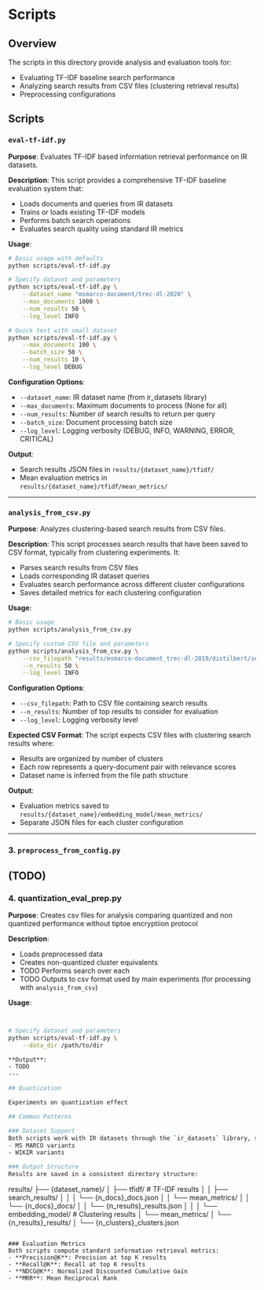 # Scripts

## Overview

The scripts in this directory provide analysis and evaluation tools for:
- Evaluating TF-IDF baseline search performance
- Analyzing search results from CSV files (clustering retrieval results)
- Preprocessing configurations

## Scripts

### `eval-tf-idf.py`

**Purpose**: Evaluates TF-IDF based information retrieval performance on IR datasets.

**Description**: This script provides a comprehensive TF-IDF baseline evaluation system that:
- Loads documents and queries from IR datasets
- Trains or loads existing TF-IDF models
- Performs batch search operations
- Evaluates search quality using standard IR metrics

**Usage**:
```bash
# Basic usage with defaults
python scripts/eval-tf-idf.py

# Specify dataset and parameters
python scripts/eval-tf-idf.py \
    --dataset_name "msmarco-document/trec-dl-2020" \
    --max_documents 1000 \
    --num_results 50 \
    --log_level INFO

# Quick test with small dataset
python scripts/eval-tf-idf.py \
    --max_documents 100 \
    --batch_size 50 \
    --num_results 10 \
    --log_level DEBUG
```

**Configuration Options**:
- `--dataset_name`: IR dataset name (from ir_datasets library)
- `--max_documents`: Maximum documents to process (None for all)
- `--num_results`: Number of search results to return per query
- `--batch_size`: Document processing batch size
- `--log_level`: Logging verbosity (DEBUG, INFO, WARNING, ERROR, CRITICAL)

**Output**:
- Search results JSON files in `results/{dataset_name}/tfidf/`
- Mean evaluation metrics in `results/{dataset_name}/tfidf/mean_metrics/`

---

### `analysis_from_csv.py`

**Purpose**: Analyzes clustering-based search results from CSV files.

**Description**: This script processes search results that have been saved to CSV format, typically from clustering experiments. It:
- Parses search results from CSV files
- Loads corresponding IR dataset queries
- Evaluates search performance across different cluster configurations
- Saves detailed metrics for each clustering configuration

**Usage**:
```bash
# Basic usage
python scripts/analysis_from_csv.py

# Specify custom CSV file and parameters
python scripts/analysis_from_csv.py \
    --csv_filepath "results/msmarco-document_trec-dl-2019/distilbert/search_results/experiment.csv" \
    --n_results 50 \
    --log_level INFO
```

**Configuration Options**:
- `--csv_filepath`: Path to CSV file containing search results
- `--n_results`: Number of top results to consider for evaluation
- `--log_level`: Logging verbosity level

**Expected CSV Format**: The script expects CSV files with clustering search results where:
- Results are organized by number of clusters
- Each row represents a query-document pair with relevance scores
- Dataset name is inferred from the file path structure

**Output**:
- Evaluation metrics saved to `results/{dataset_name}/embedding_model/mean_metrics/`
- Separate JSON files for each cluster configuration

---

### 3. `preprocess_from_config.py`

(TODO)
---

### 4. quantization_eval_prep.py

**Purpose**: Creates csv files for analysis comparing quantized and non quantized performance without tiptoe encryptiion protocol

**Description**: 
- Loads preprocessed data
- Creates non-quantized cluster equivalents
- TODO Performs search over each
- TODO Outputs to csv format used by main experiments (for processing with `analysis_from_csv`)

**Usage**:
```bash


# Specify dataset and parameters
python scripts/eval-tf-idf.py \
    --data_dir /path/to/dir

**Output**:
- TODO
---

## Quantization

Experiments on quantization effect

## Common Patterns

### Dataset Support
Both scripts work with IR datasets through the `ir_datasets` library, specifically supporting:
- MS MARCO variants
- WIKIR variants

### Output Structure
Results are saved in a consistent directory structure:
```
results/
├── {dataset_name}/
│   ├── tfidf/                     # TF-IDF results
│   │   ├── search_results/
│   │   │   └── {n_docs}_docs.json
│   │   └── mean_metrics/
│   │       └── {n_docs}_docs/
│   │           └── {n_results}_results.json
│   │
│   └── embedding_model/           # Clustering results
│       └── mean_metrics/
│           └── {n_results}_results/
│               └── {n_clusters}_clusters.json
```

### Evaluation Metrics
Both scripts compute standard information retrieval metrics:
- **Precision@K**: Precision at top K results
- **Recall@K**: Recall at top K results
- **NDCG@K**: Normalized Discounted Cumulative Gain
- **MRR**: Mean Reciprocal Rank

